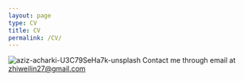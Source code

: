 ```yaml
---
layout: page
type: CV
title: CV
permalink: /CV/
---
```

![aziz-acharki-U3C79SeHa7k-unsplash](https://github.com/zhiweilin27/zhiweilin27.github.io/assets/111717798/79587d8d-8cca-4700-ac62-d58c8dbac948)
Contact me through email at zhiweilin27@gmail.com
